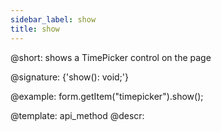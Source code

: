 ```yaml
---
sidebar_label: show
title: show
---          
```


@short: shows a TimePicker control on the page
 
@signature: {'show(): void;'}

@example:
form.getItem("timepicker").show();

@template: api_method
@descr:
